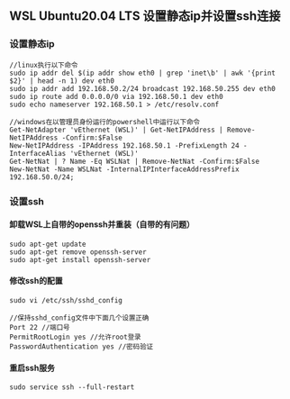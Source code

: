 
## WSL Ubuntu20.04 LTS 设置静态ip并设置ssh连接
### 设置静态ip
    //linux执行以下命令
    sudo ip addr del $(ip addr show eth0 | grep 'inet\b' | awk '{print $2}' | head -n 1) dev eth0
    sudo ip addr add 192.168.50.2/24 broadcast 192.168.50.255 dev eth0
    sudo ip route add 0.0.0.0/0 via 192.168.50.1 dev eth0
    sudo echo nameserver 192.168.50.1 > /etc/resolv.conf

    //windows在以管理员身份运行的powershell中运行以下命令
    Get-NetAdapter 'vEthernet (WSL)' | Get-NetIPAddress | Remove-NetIPAddress -Confirm:$False
    New-NetIPAddress -IPAddress 192.168.50.1 -PrefixLength 24 -InterfaceAlias 'vEthernet (WSL)'
    Get-NetNat | ? Name -Eq WSLNat | Remove-NetNat -Confirm:$False
    New-NetNat -Name WSLNat -InternalIPInterfaceAddressPrefix 192.168.50.0/24;

### 设置ssh
#### 卸载WSL上自带的openssh并重装（自带的有问题）
    sudo apt-get update
    sudo apt-get remove openssh-server 
    sudo apt-get install openssh-server

#### 修改ssh的配置
    sudo vi /etc/ssh/sshd_config
    
    //保持sshd_config文件中下面几个设置正确
    Port 22 //端口号
    PermitRootLogin yes //允许root登录
    PasswordAuthentication yes //密码验证
#### 重启ssh服务
    sudo service ssh --full-restart

